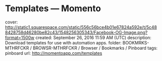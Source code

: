 # Templates — Momento

cover: http://static1.squarespace.com/static/556c56bce4b01e67824a592e/t/5c488428758d46280be82c43/1548256305343/Facebook-OG-Image.png?format=1500w
created: September 26, 2016 11:59 AM (UTC)
description: Download templates for use with automation apps.
folder: BOOKMRKS-MTHRFCKR / BROWSR-MTHRFCKR / Browser / Bookmarks / Pinboard
tags: pinboard
url: http://momentoapp.com/templates